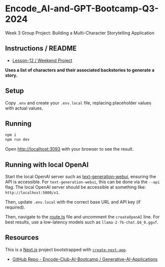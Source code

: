 # Encode_AI-and-GPT-Bootcamp-Q3-2024
Week 3 Group Project: Building a Multi-Character Storytelling Application

## Instructions / README
* [Lesson-12 / Weekend Project](https://github.com/Encode-Club-AI-Bootcamp/Generative-AI-Applications/tree/main/Lesson-12#weekend-project)

**Uses a list of characters and their associated backstories to generate a story.**

## Setup
Copy `.env` and create your `.env.local` file, replacing placeholder values with actual values.

## Running

```bash
npm i
npm run dev
```

Open [http://localhost:3093](http://localhost:3093) with your browser to see the result.

## Running with local OpenAI

Start the local OpenAI server such as [text-generation-webui](https://github.com/oobabooga/text-generation-webui), ensuring the API is accessible. For `text-generation-webui`, this can be done via the `--api` flag. The local OpenAI server should be accessible at something like: `http://localhost:5000/v1`.

Then, update `.env.local` with the correct base URL and API key (if required).

Then, navigate to the [route.ts](./src/app/api/chat/route.ts) file and uncomment the `createOpenAI` line.
For best results, use a low-latency models such as `llama-2-7b-chat.Q4_0.gguf`.

## Resources
This is a [Next.js](https://nextjs.org/) project bootstrapped with [`create-next-app`](https://github.com/vercel/next.js/tree/canary/packages/create-next-app).

* [GitHub Repo - Encode-Club-AI-Bootcamp / Generative-AI-Applications](https://github.com/Encode-Club-AI-Bootcamp/Generative-AI-Applications)
